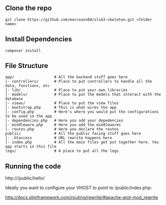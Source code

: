 Clone the repo
--------------------

    git clone https://github.com/marcoazn89/slim3-skeleton.git <folder name>

Install Dependencies
--------------------

    composer install

File Structure
--------------------
```
app/                  # All the backend stuff goes here
|- controllers/       # Place to put controllers to handle all the data, functions, etc
|- lib/               # Place to put your own libraries
|- models/            # Place to put the models that interact with the database
|- views/             # Place to put the view files
|- bootstrap.php      # This is what wires the app
|- config.php         # Here's where you would put the configurations to be used in the app
|- dependencies.php   # Here you add your depedencies
|- middleware.php     # Here you add the middlewares
|- routes.php         # Here you declare the routes
public/               # All the public facing stuff goes here
|- .htaccess          # URL rewrite happens here
|- index.php          # All the main files get put together here. You app starts in this file
logs/                 # A place to put all the logs
```

Running the code
--------------------
http://<your url>/public/hello/<random name here>

Ideally you want to configure your VHOST to point to /public/index.php:

http://docs.slimframework.com/routing/rewrite/#apache-and-mod_rewrite

